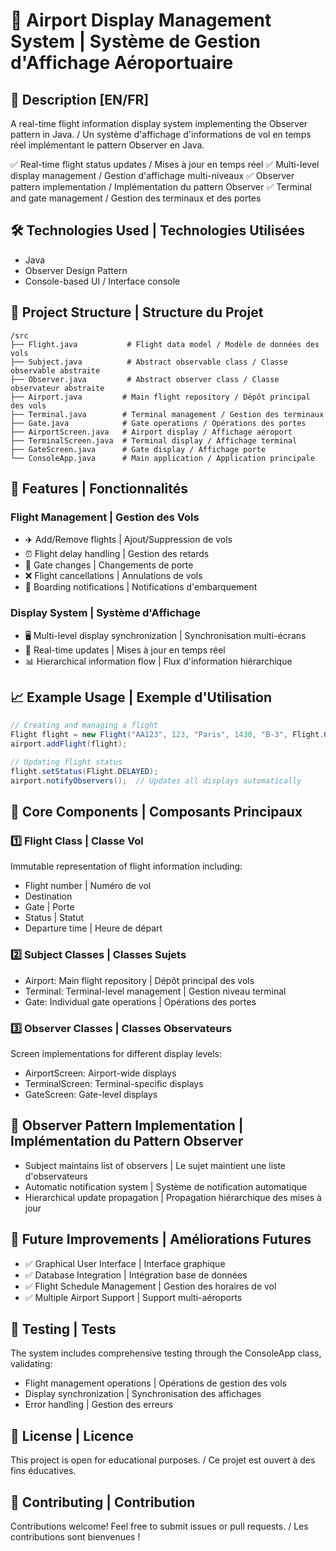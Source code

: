 # 🛫 Airport Display Management System | Système de Gestion d'Affichage Aéroportuaire

## 📌 Description [EN/FR]
A real-time flight information display system implementing the Observer pattern in Java. / Un système d'affichage d'informations de vol en temps réel implémentant le pattern Observer en Java.

✅ Real-time flight status updates / Mises à jour en temps réel
✅ Multi-level display management / Gestion d'affichage multi-niveaux
✅ Observer pattern implementation / Implémentation du pattern Observer
✅ Terminal and gate management / Gestion des terminaux et des portes

## 🛠️ Technologies Used | Technologies Utilisées
- Java
- Observer Design Pattern
- Console-based UI / Interface console

## 📂 Project Structure | Structure du Projet
```
/src
├── Flight.java           # Flight data model / Modèle de données des vols
├── Subject.java          # Abstract observable class / Classe observable abstraite
├── Observer.java         # Abstract observer class / Classe observateur abstraite
├── Airport.java         # Main flight repository / Dépôt principal des vols
├── Terminal.java        # Terminal management / Gestion des terminaux
├── Gate.java            # Gate operations / Opérations des portes
├── AirportScreen.java   # Airport display / Affichage aéroport
├── TerminalScreen.java  # Terminal display / Affichage terminal
├── GateScreen.java      # Gate display / Affichage porte
└── ConsoleApp.java      # Main application / Application principale
```

## 🚀 Features | Fonctionnalités

### Flight Management | Gestion des Vols
- ✈️ Add/Remove flights | Ajout/Suppression de vols
- ⏰ Flight delay handling | Gestion des retards
- 🚪 Gate changes | Changements de porte
- ❌ Flight cancellations | Annulations de vols
- 🎫 Boarding notifications | Notifications d'embarquement

### Display System | Système d'Affichage
- 🖥️ Multi-level display synchronization | Synchronisation multi-écrans
- 🔄 Real-time updates | Mises à jour en temps réel
- 📊 Hierarchical information flow | Flux d'information hiérarchique

## 📈 Example Usage | Exemple d'Utilisation
```java
// Creating and managing a flight
Flight flight = new Flight("AA123", 123, "Paris", 1430, "B-3", Flight.ONTIME);
airport.addFlight(flight);

// Updating flight status
flight.setStatus(Flight.DELAYED);
airport.notifyObservers();  // Updates all displays automatically
```

## 🎯 Core Components | Composants Principaux

### 1️⃣ Flight Class | Classe Vol
Immutable representation of flight information including:
- Flight number | Numéro de vol
- Destination
- Gate | Porte
- Status | Statut
- Departure time | Heure de départ

### 2️⃣ Subject Classes | Classes Sujets
- Airport: Main flight repository | Dépôt principal des vols
- Terminal: Terminal-level management | Gestion niveau terminal
- Gate: Individual gate operations | Opérations des portes

### 3️⃣ Observer Classes | Classes Observateurs
Screen implementations for different display levels:
- AirportScreen: Airport-wide displays
- TerminalScreen: Terminal-specific displays
- GateScreen: Gate-level displays

## 🔄 Observer Pattern Implementation | Implémentation du Pattern Observer
- Subject maintains list of observers | Le sujet maintient une liste d'observateurs
- Automatic notification system | Système de notification automatique
- Hierarchical update propagation | Propagation hiérarchique des mises à jour

## 🎯 Future Improvements | Améliorations Futures
- ✅ Graphical User Interface | Interface graphique
- ✅ Database Integration | Intégration base de données
- ✅ Flight Schedule Management | Gestion des horaires de vol
- ✅ Multiple Airport Support | Support multi-aéroports

## 🧪 Testing | Tests
The system includes comprehensive testing through the ConsoleApp class, validating:
- Flight management operations | Opérations de gestion des vols
- Display synchronization | Synchronisation des affichages
- Error handling | Gestion des erreurs

## 📜 License | Licence
This project is open for educational purposes. / Ce projet est ouvert à des fins éducatives.

## 🤝 Contributing | Contribution
Contributions welcome! Feel free to submit issues or pull requests. / Les contributions sont bienvenues !
